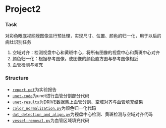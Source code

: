 # Project2

### Task

对彩色眼底视网膜图像进行预处理，实现尺寸、位置、颜色的归一化，用于以后的病灶识别任务

1. 空域对齐：检测视盘中心和黄斑中心，将所有图像的视盘中心和黄斑中心对齐
2. 颜色归一化：根据参考图像，使图像的颜色直方图与参考图像相近
3. 血管检测与填充



### Structure

- [`report.pdf`](./report.pdf)为实验报告
- [`unet-code`](./unet-code/)为unet进行血管分割部分代码
- [`unet-results`](./unet-results)为DRIVE数据集上血管分割、空域对齐与血管填充结果
- [`color_normalization.py`](./color_normalization.py)为颜色归一化代码
- [`dot_detection_and_align.py`](./dot_detection_and_align.py)为视盘中心检测、黄斑检测与空域对齐代码
- [`vessel-removal.py`](./vessel_removal.py)为血管区域填充代码

